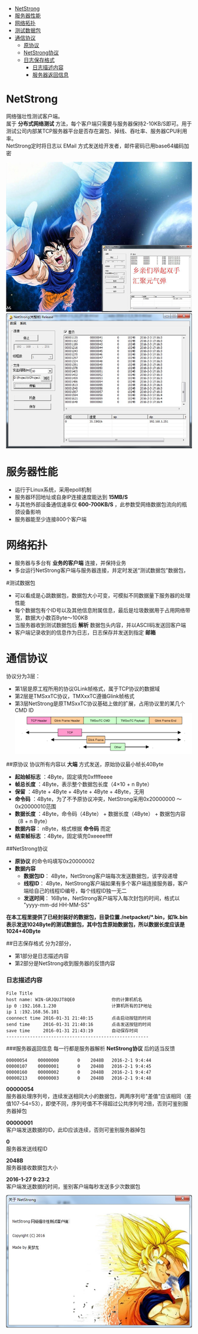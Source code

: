 <div >
<ul>
<li><a href="#netstrong">NetStrong</a></li>
<li><a href="#_1">服务器性能</a></li>
<li><a href="#_2">网络拓扑</a></li>
<li><a href="#_3">测试数据包</a></li>
<li><a href="#_4">通信协议</a><ul>
<li><a href="#_5">原协议</a></li>
<li><a href="#netstrong_1">NetStrong协议</a></li>
<li><a href="#_6">日志保存格式</a><ul>
<li><a href="#_7">日志描述内容</a></li>
<li><a href="#_8">服务器返回信息</a></li>
</ul>
</li>
</ul>
</li>
</ul>
</div>


# NetStrong

网络强壮性测试客户端。  
属于 **分布式网络测试** 方法，每个客户端只需要与服务器保持2-10KB/S即可。用于测试公司内部某TCP服务器平台是否存在漏包、掉线、吞吐率、服务器CPU利用率。  
NetStrong定时将日志以 EMail 方式发送给开发者，邮件密码已用base64编码加密


![image](doc/image/DragonBall.jpg)
![image](doc/image/run.jpg)





# 服务器性能
- 运行于Linux系统，采用epoll机制
- 服务器环回地址或自身IP连接速度能达到 **15MB/S**
- 与其他外部设备通信速率仅 **600-700KB/S** ，此参数受网络数据包流向的瓶颈设备影响
- 服务器能至少连接800个客户端





# 网络拓扑
- 服务器与多台有 **业务的客户端** 连接，并保持业务
- 多台运行NetStrong客户端与服务器连接，并定时发送“测试数据包”数据包，





#测试数据包
- 可以看成是心跳数据包，数据包大小可变，可模拟不同数据量下服务器的处理性能
- 每个数据包有个ID号以及其他信息附属信息，最后是垃圾数据用于占用网络带宽，数据大小数百Byte～100KB
- 当服务器收到测试数据包后 **解析** 数据包头内容，并以ASCII码发送回客户端
- 客户端记录收到的信息作为日志，日志保存并发送到指定 **邮箱**





# 通信协议
协议分为3层：

* 第1层是原工程所用的协议GLink帧格式，属于TCP协议的数据域
* 第2层是TMSxxTC协议，TMXxxTC遵循Glink帧格式
* 第3层NetStrong是原TMSxxTC协议基础上做的扩展，占用协议里的某几个CMD ID
![image](doc/image/TMSxxTCformat.png)




##原协议
协议所有内容以 **大端** 方式发送，原始协议最小帧长40Byte  

- **起始帧标志** ：4Byte，固定填充0xffffeeee
- **帧总长度** ：4Byte，表示整个数据包长度（4×10 + n Byte）
- **保留** ：4Byte + 4Byte + 4Byte + 4Byte + 4Byte，无用
- **命令码** ：4Byte，为了不予原协议冲突，NetStrong采用0x20000000 ～ 0x20000010范围
- **数据长度** ：4Byte，命令码（4Byte） + 数据长度（4Byte） + 数据包内容 （8 + n Byte）
- **数据内容**： nByte，格式根据 **命令码** 而定
- **结束帧标志** ：4Byte，固定填充0xeeeeffff



##NetStrong协议
- **原协议** 的命令吗填写0x20000002
- **数据内容**
	- **数据包ID**： 4Byte，NetStrong客户端每次发送数据包，该字段递增
	- **线程ID**： 4Byte，NetStrong客户端如果有多个客户端连接服务器，客户端给自己的线程ID编号，每个线程ID独一无二
	- **发送时间**： 16Byte，NetStrong客户端写入每次封包的时间，格式以 "yyyy-mm-dd HH-MM-SS"

**在本工程里提供了已经封装好的数据包，目录位置./netpacket/*.bin，如1k.bin表示发送1024Byte的测试数据包，其中包含原始数据包，所以数据长度应该是1024+40Byte**



##日志保存格式
分为2部分，
- 第1部分是日志描述内容
- 第2部分是NetStrong收到服务器的反馈内容




### 日志描述内容
```
File Title
host name: WIN-GRJQUJT8QE0				你的计算机机名
ip 0 :192.168.1.230						计算机所有的IP地址
ip 1 :192.168.56.101
coonnect time 2016-01-31 21:40:15		点击启动按钮的时间
send time     2016-01-31 21:40:16		点击发送按钮的时间
save time     2016-01-31 21:43:19		自动保存时间
------------------------------------------------------	
```



###服务器返回信息
每一行都是服务器解析 **NetStrong协议** 后的适当反馈
```
00000054	00000000	   0	2048B	2016-2-1 9:4:44
00000107	00000001	   0	2048B	2016-2-1 9:4:45
00000160	00000002	   0	2048B	2016-2-1 9:4:47
00000213	00000003	   0	2048B	2016-2-1 9:4:48
```
**00000054**   
服务器处理序列号，连续发送相同大小的数据包，两两序列号"差值"应该相同（差值107-54=53），即使不同，序列号值不不得超过公共序列号2倍，否则可鉴别服务器掉包

**00000001**   
客户端发送数据的ID，此ID应该连续，否则可鉴别服务器掉包

**0**          
服务器发送线程ID

**2048B**    
服务器接收数据包大小

**2016-1-27 9:23:2**  
客户端发送数据的时间，鉴别客户端每秒发送多少次数据包







![image](doc/image/logo.jpg)